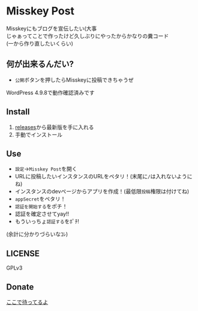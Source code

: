 # Misskey Post

Misskeyにもブログを宣伝したい(大事  
じゃぁってことで作ったけど久しぶりにやったからかなりの糞コード  
(一から作り直したいくらい)

## 何が出来るんだい?

- `公開`ボタンを押したらMisskeyに投稿できちゃうぜ

WordPress 4.9.8で動作確認済みです

## Install

1. [releases](https://github.com/zinntikumugai/misskey-post/releases)から最新版を手に入れる
2. 手動でインストール

## Use

- `設定`->`Misskey Post`を開く
- URLに投稿したいインスタンスのURLをペタリ！(末尾に`/`は入れないようにね)
- インスタンスのdevページからアプリを作成！(最低限`投稿`権限は付けてね)
- `appSecret`をペタリ！
- `認証を開始する`をポチ！
- 認証を確定させてyay!!
- もういっちょ`認証する`をﾎﾟﾁ!

(余計に分かりづらいなｺﾚ)

## LICENSE

GPLv3

## Donate

[ここで待ってるよ](https://donation.zinntikumugai.com/)
